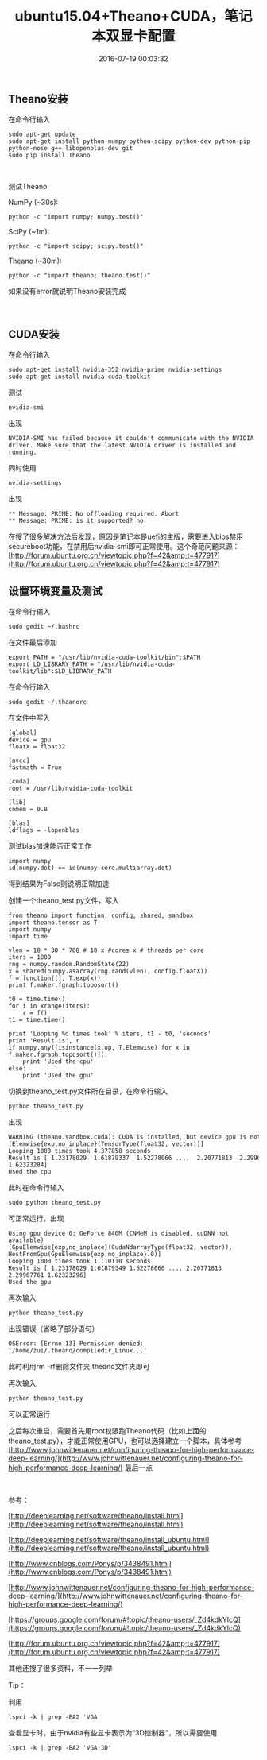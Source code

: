 ﻿---
title: ubuntu15.04+Theano+CUDA，笔记本双显卡配置
id: 8
categories:
  - 技
date: 2016-07-19 00:03:32
tags:
---

## **Theano安装**

在命令行输入

```shell
sudo apt-get update
sudo apt-get install python-numpy python-scipy python-dev python-pip python-nose g++ libopenblas-dev git
sudo pip install Theano
```

&nbsp;

测试Theano

NumPy (~30s):

```shell
python -c "import numpy; numpy.test()"
```

SciPy (~1m):

```shell
python -c "import scipy; scipy.test()"
```

Theano (~30m):

```shell
python -c "import theano; theano.test()"
```

如果没有error就说明Theano安装完成

&nbsp;

## **CUDA安装**

在命令行输入

```shell
sudo apt-get install nvidia-352 nvidia-prime nvidia-settings
sudo apt-get install nvidia-cuda-toolkit
```

测试

```shell
nvidia-smi
```

出现

```shell
NVIDIA-SMI has failed because it couldn't communicate with the NVIDIA driver. Make sure that the latest NVIDIA driver is installed and running.
```

同时使用

```shell
nvidia-settings
```

出现

```shell
** Message: PRIME: No offloading required. Abort
** Message: PRIME: is it supported? no
```

在搜了很多解决方法后发现，原因是笔记本是uefi的主版，需要进入bios禁用secureboot功能，在禁用后nvidia-smi即可正常使用。这个奇葩问题来源：[http://forum.ubuntu.org.cn/viewtopic.php?f=42&amp;t=477917](http://forum.ubuntu.org.cn/viewtopic.php?f=42&amp;t=477917)


## **设置环境变量及测试**

在命令行输入

```shell
sudo gedit ~/.bashrc
```

在文件最后添加

```shell
export PATH = "/usr/lib/nvidia-cuda-toolkit/bin":$PATH
export LD_LIBRARY_PATH = "/usr/lib/nvidia-cuda-toolkit/lib":$LD_LIBRARY_PATH
```

在命令行输入

```shell
sudo gedit ~/.theanorc
```

在文件中写入

```shell
[global]
device = gpu
floatX = float32

[nvcc]
fastmath = True

[cuda]
root = /usr/lib/nvidia-cuda-toolkit

[lib]
cnmem = 0.8

[blas]
ldflags = -lopenblas
```

测试blas加速能否正常工作

```shell
import numpy
id(numpy.dot) == id(numpy.core.multiarray.dot)
```

得到结果为False则说明正常加速

创建一个theano_test.py文件，写入

```pyhon
from theano import function, config, shared, sandbox
import theano.tensor as T
import numpy
import time

vlen = 10 * 30 * 768 # 10 x #cores x # threads per core
iters = 1000
rng = numpy.random.RandomState(22)
x = shared(numpy.asarray(rng.rand(vlen), config.floatX))
f = function([], T.exp(x))
print f.maker.fgraph.toposort()

t0 = time.time()
for i in xrange(iters):
    r = f()
t1 = time.time()

print 'Looping %d times took' % iters, t1 - t0, 'seconds'
print 'Result is', r
if numpy.any([isinstance(x.op, T.Elemwise) for x in f.maker.fgraph.toposort()]):
    print 'Used the cpu'
else:
    print 'Used the gpu'
```


切换到theano_test.py文件所在目录，在命令行输入

```shell
python theano_test.py
```

出现

```shell
WARNING (theano.sandbox.cuda): CUDA is installed, but device gpu is not available  (error: Unable to get the number of gpus available: unknown error)
[Elemwise{exp,no_inplace}(TensorType(float32, vector))]
Looping 1000 times took 4.377858 seconds
Result is [ 1.23178029  1.61879337  1.52278066 ...,  2.20771813  2.29967761 1.62323284]
Used the cpu
```


此时在命令行输入

```shell
sudo python theano_test.py
```

可正常运行，出现


```shell
Using gpu device 0: GeForce 840M (CNMeM is disabled, cuDNN not available)
[GpuElemwise{exp,no_inplace}(CudaNdarrayType(float32, vector)), HostFromGpu(GpuElemwise{exp,no_inplace}.0)]
Looping 1000 times took 1.110110 seconds
Result is [ 1.23178029 1.61879349 1.52278066 ..., 2.20771813 2.29967761 1.62323296]
Used the gpu
```

再次输入

```shell
python theano_test.py
```

出现错误（省略了部分语句）

```shell
OSError: [Errno 13] Permission denied: '/home/zui/.theano/compiledir_Linux...'
```

此时利用rm -rf删除文件夹.theano文件夹即可

再次输入

```shell
python theano_test.py
```

可以正常运行

之后每次重启，需要首先用root权限跑Theano代码（比如上面的theano_test.py），才能正常使用GPU，也可以选择建立一个脚本，具体参考
[http://www.johnwittenauer.net/configuring-theano-for-high-performance-deep-learning/](http://www.johnwittenauer.net/configuring-theano-for-high-performance-deep-learning/)
最后一点

&nbsp;

参考：

[http://deeplearning.net/software/theano/install.html](http://deeplearning.net/software/theano/install.html)

[http://deeplearning.net/software/theano/install_ubuntu.html](http://deeplearning.net/software/theano/install_ubuntu.html)

[http://www.cnblogs.com/Ponys/p/3438491.html](http://www.cnblogs.com/Ponys/p/3438491.html)

[http://www.johnwittenauer.net/configuring-theano-for-high-performance-deep-learning/](http://www.johnwittenauer.net/configuring-theano-for-high-performance-deep-learning/)

[https://groups.google.com/forum/#!topic/theano-users/_Zd4kdkYlcQ](https://groups.google.com/forum/#!topic/theano-users/_Zd4kdkYlcQ)

[http://forum.ubuntu.org.cn/viewtopic.php?f=42&amp;t=477917](http://forum.ubuntu.org.cn/viewtopic.php?f=42&amp;t=477917)

其他还搜了很多资料，不一一列举

Tip：

利用

```shell
lspci -k | grep -EA2 'VGA'
```

查看显卡时，由于nvidia有些显卡表示为“3D控制器”，所以需要使用

```shell
lspci -k | grep -EA2 'VGA|3D'
```
